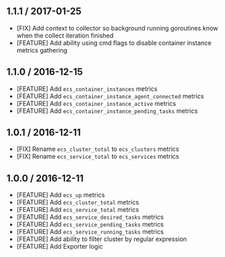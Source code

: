 ## 1.1.1 / 2017-01-25

* [FIX] Add context to collector so background running goroutines know when the collect iteration finished
* [FEATURE] Add ability using cmd flags to disable container instance metrics gathering

## 1.1.0 / 2016-12-15

* [FEATURE] Add `ecs_container_instances` metrics
* [FEATURE] Add `ecs_container_instance_agent_connected` metrics
* [FEATURE] Add `ecs_container_instance_active` metrics
* [FEATURE] Add `ecs_container_instance_pending_tasks` metrics

## 1.0.1 / 2016-12-11

* [FIX] Rename `ecs_cluster_total` to `ecs_clusters` metrics
* [FIX] Rename `ecs_service_total` to `ecs_services` metrics

## 1.0.0 / 2016-12-11

* [FEATURE] Add `ecs_up` metrics
* [FEATURE] Add `ecs_cluster_total` metrics
* [FEATURE] Add `ecs_service_total` metrics
* [FEATURE] Add `ecs_service_desired_tasks` metrics
* [FEATURE] Add `ecs_service_pending_tasks` metrics
* [FEATURE] Add `ecs_service_running_tasks` metrics
* [FEATURE] Add ability to filter cluster by regular expression
* [FEATURE] Add Exporter logic
